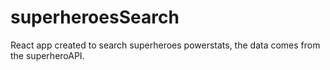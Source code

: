 # superheroesSearch

React app created to search superheroes powerstats, the data comes from the superheroAPI.
